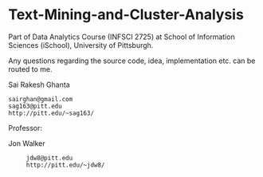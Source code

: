 # Text-Mining-and-Cluster-Analysis
Part of Data Analytics Course (INFSCI 2725) at School of Information Sciences (iSchool), University of Pittsburgh.

Any questions regarding the source code, idea, implementation etc. can be routed to me.

Sai Rakesh Ghanta

    sairghan@gmail.com
    sag163@pitt.edu
    http://pitt.edu/~sag163/
                                                                                    

Professor: 

Jon Walker 
          
         jdw8@pitt.edu
         http://pitt.edu/~jdw8/
